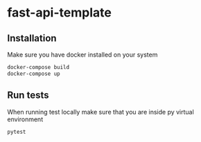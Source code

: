 # fast-api-template

## Installation

Make sure you have docker installed on your system

```bash
docker-compose build
docker-compose up
```

## Run tests

When running test locally make sure that you are inside py virtual environment

```bash
pytest
```
